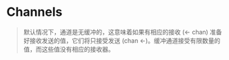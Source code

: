 # Channels
> 默认情况下，通道是无缓冲的，这意味着如果有相应的接收 (<- chan) 准备好接收发送的值，它们将只接受发送 (chan <-)。缓冲通道接受有限数量的值，而这些值没有相应的接收器。